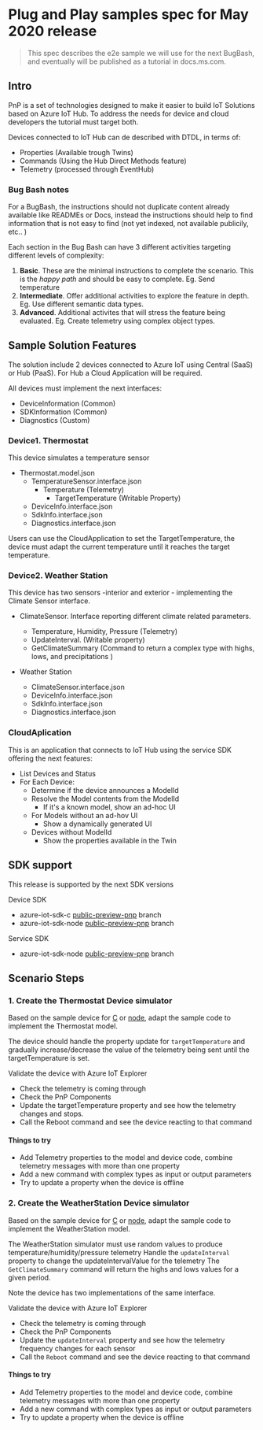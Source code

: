 # Plug and Play samples spec for May 2020 release

> This spec describes the e2e sample we will use for the next BugBash, and eventually will be published as a tutorial in docs.ms.com.

## Intro

PnP is a set of technologies designed to make it easier to build IoT Solutions based on Azure IoT Hub. To address the needs for device and cloud developers the tutorial must target both.

Devices connected to IoT Hub can de described with DTDL, in terms of:

- Properties (Available trough Twins)
- Commands (Using the Hub Direct Methods feature)
- Telemetry (processed through EventHub)

### Bug Bash notes

For a BugBash, the instructions should not duplicate content already  available like READMEs or Docs, instead the instructions should help to find information that is not easy to find (not yet indexed, not available publicily, etc.. )

Each section in the Bug Bash can have 3 different activities targeting different levels of complexity:

1. **Basic**. These are the minimal instructions to complete the scenario. This is the _happy path_ and should be easy to complete. Eg. Send temperature
2. **Intermediate**. Offer additional activities to explore the feature in depth. Eg. Use different semantic data types.
3. **Advanced**. Additional activites that will stress the feature being evaluated. Eg. Create telemetry using complex object types.

## Sample Solution  Features

The solution include 2 devices connected to Azure IoT using Central (SaaS) or Hub (PaaS). For Hub a Cloud Application will be required.

All devices must implement the next interfaces:

- DeviceInformation (Common)
- SDKInformation (Common)
- Diagnostics (Custom)

### Device1. Thermostat

This device simulates a temperature sensor

- Thermostat.model.json
  - TemperatureSensor.interface.json
    - Temperature (Telemetry)
      - TargetTemperature (Writable Property)
  - DeviceInfo.interface.json
  - SdkInfo.interface.json
  - Diagnostics.interface.json

Users can use the CloudApplication to set the TargetTemperature, the device must adapt the current temperature until it reaches the target temperature.

### Device2. Weather Station

This device has two sensors -interior and exterior - implementing the Climate Sensor interface.

- ClimateSensor. Interface reporting different climate related parameters.
  - Temperature, Humidity, Pressure (Telemetry)
  - UpdateInterval. (Writable property)
  - GetClimateSummary (Command to return a complex type with highs, lows, and precipitations )

- Weather Station
  - ClimateSensor.interface.json
  - DeviceInfo.interface.json
  - SdkInfo.interface.json
  - Diagnostics.interface.json

### CloudAplication

This is an application that connects to IoT Hub using the service SDK offering the next features:

- List Devices and Status
- For Each Device:
  - Determine if the device announces a ModelId
  - Resolve the Model contents from the ModelId
    - If it's a known model, show an ad-hoc UI
  - For Models without an ad-hov UI
    - Show a dynamically generated UI
  - Devices without ModelId
    - Show the properties available in the Twin

## SDK support

This release is supported by the next SDK versions

Device SDK

- azure-iot-sdk-c [public-preview-pnp](https://github.com/Azure/azure-iot-sdk-c/tree/public-preview-pnp) branch
- azure-iot-sdk-node [public-preview-pnp](https://github.com/Azure/azure-iot-sdk-node/tree/public-preview-pnp) branch

Service SDK

- azure-iot-sdk-node [public-preview-pnp](https://github.com/Azure/azure-iot-sdk-node/tree/public-preview-pnp) branch 

## Scenario Steps

### 1. Create the Thermostat Device simulator

Based on the sample device for [C](https://github.com/Azure/azure-iot-sdk-c/tree/public-preview-pnp/digitaltwin_client/samples) or [node](https://github.com/Azure/azure-iot-sdk-node/tree/public-preview-pnp/digitaltwins/samples/device), adapt the sample code to implement the Thermostat model.

The device should handle the property update for `targetTemperature` and gradually increase/decrease the value of the telemetry being sent until the targetTemperature is set.

Validate the device with Azure IoT Explorer

- Check the telemetry is coming through
- Check the PnP Components
- Update the targetTemperature property and see how the telemetry changes and stops.
- Call the Reboot command and see the device reacting to that command

#### Things to try

- Add Telemetry properties to the model and device code, combine telemetry messages with more than one property
- Add a new command with complex types as input or output parameters
- Try to update a property when the device is offline

### 2. Create the WeatherStation Device simulator

Based on the sample device for [C](https://github.com/Azure/azure-iot-sdk-c/tree/public-preview-pnp/digitaltwin_client/samples) or [node](https://github.com/Azure/azure-iot-sdk-node/tree/public-preview-pnp/digitaltwins/samples/device), adapt the sample code to implement the WeatherStation model.

The WeatherStation simulator must use random values to produce temperature/humidity/pressure telemetry
Handle the `updateInterval` property to change the updateIntervalValue for the telemetry
The `GetClimateSummary` command will return the highs and lows values for a given period.

Note the device has two implementations of the same interface.

Validate the device with Azure IoT Explorer

- Check the telemetry is coming through
- Check the PnP Components
- Update the `updateInterval` property and see how the telemetry frequency changes for each sensor
- Call the `Reboot` command and see the device reacting to that command

#### Things to try

- Add Telemetry properties to the model and device code, combine telemetry messages with more than one property
- Add a new command with complex types as input or output parameters
- Try to update a property when the device is offline
